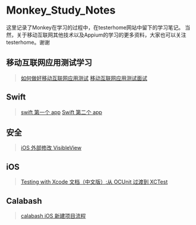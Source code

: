 Monkey_Study_Notes
==================

这里记录了Monkey在学习的过程中，在testerhome网站中留下的学习笔记。
当然，关于移动互联网其他技术以及Appium的学习的更多资料，大家也可以关注testerhome。谢谢

移动互联网应用测试学习
-------------
> [如何做好移动互联网应用测试](http://www.testerhome.com/topics/1553 "Title")
> [移动互联网应用测试面试](http://www.testerhome.com/topics/1486 "Title")

Swift
-------------
> [swift 第一个 app](http://www.testerhome.com/topics/1450 "Title")
> [Swift 第二个 app](http://www.testerhome.com/topics/1465 "Title")

安全
-------------
> [iOS 外部修改 VisibleView](http://www.testerhome.com/topics/1376 "Title")

iOS
-------------
> [Testing with Xcode 文档（中文版）:从 OCUnit 过渡到 XCTest](http://www.testerhome.com/topics/1229 "Title")






Calabash
-------------
> [calabash iOS 新建项目流程](http://www.testerhome.com/topics/1528 "Title")
